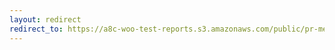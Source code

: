 ```yaml
---
layout: redirect
redirect_to: https://a8c-woo-test-reports.s3.amazonaws.com/public/pr-merge/40146/api/index.html
---
```

